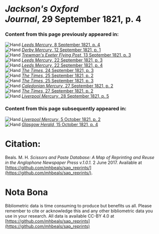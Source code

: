 # *Jackson's Oxford Journal*, 29 September 1821, p. 4  
  
### Content from this page previously appeared in:  
![Hand](http://scissorsandpaste.net/wp-content/uploads/2017/06/smallhandpointer.png) [*Leeds Mercury*, 8 September 1821, p. 4](https://mhbeals.github.io/sap_html/Leeds-Mercury/Leeds-Mercury-8-September-1821-p-4)  
![Hand](http://scissorsandpaste.net/wp-content/uploads/2017/06/smallhandpointer.png) [*Derby Mercury*, 12 September 1821, p. 1](https://mhbeals.github.io/sap_html/Derby-Mercury/Derby-Mercury-12-September-1821-p-1)  
![Hand](http://scissorsandpaste.net/wp-content/uploads/2017/06/smallhandpointer.png) [*Trewman's Exeter Flying Post*, 13 September 1821, p. 3](https://mhbeals.github.io/sap_html/Trewman's-Exeter-Flying-Post/Trewman's-Exeter-Flying-Post-13-September-1821-p-3)  
![Hand](http://scissorsandpaste.net/wp-content/uploads/2017/06/smallhandpointer.png) [*Leeds Mercury*, 22 September 1821, p. 3](https://mhbeals.github.io/sap_html/Leeds-Mercury/Leeds-Mercury-22-September-1821-p-3)  
![Hand](http://scissorsandpaste.net/wp-content/uploads/2017/06/smallhandpointer.png) [*Leeds Mercury*, 22 September 1821, p. 4](https://mhbeals.github.io/sap_html/Leeds-Mercury/Leeds-Mercury-22-September-1821-p-4)  
![Hand](http://scissorsandpaste.net/wp-content/uploads/2017/06/smallhandpointer.png) [*The Times*, 24 September 1821, p. 3](https://mhbeals.github.io/sap_html/The-Times/The-Times-24-September-1821-p-3)  
![Hand](http://scissorsandpaste.net/wp-content/uploads/2017/06/smallhandpointer.png) [*The Times*, 25 September 1821, p. 2](https://mhbeals.github.io/sap_html/The-Times/The-Times-25-September-1821-p-2)  
![Hand](http://scissorsandpaste.net/wp-content/uploads/2017/06/smallhandpointer.png) [*The Times*, 25 September 1821, p. 3](https://mhbeals.github.io/sap_html/The-Times/The-Times-25-September-1821-p-3)  
![Hand](http://scissorsandpaste.net/wp-content/uploads/2017/06/smallhandpointer.png) [*Caledonian Mercury*, 27 September 1821, p. 2](https://mhbeals.github.io/sap_html/Caledonian-Mercury/Caledonian-Mercury-27-September-1821-p-2)  
![Hand](http://scissorsandpaste.net/wp-content/uploads/2017/06/smallhandpointer.png) [*The Times*, 27 September 1821, p. 2](https://mhbeals.github.io/sap_html/The-Times/The-Times-27-September-1821-p-2)  
![Hand](http://scissorsandpaste.net/wp-content/uploads/2017/06/smallhandpointer.png) [*Liverpool Mercury*, 28 September 1821, p. 5](https://mhbeals.github.io/sap_html/Liverpool-Mercury/Liverpool-Mercury-28-September-1821-p-5)  
  
### Content from this page subsequently appeared in:  
![Hand](http://scissorsandpaste.net/wp-content/uploads/2017/06/smallhandpointer.png) [*Liverpool Mercury*, 5 October 1821, p. 2](https://mhbeals.github.io/sap_html/Liverpool-Mercury/Liverpool-Mercury-5-October-1821-p-2)  
![Hand](http://scissorsandpaste.net/wp-content/uploads/2017/06/smallhandpointer.png) [*Glasgow Herald*, 15 October 1821, p. 4](https://mhbeals.github.io/sap_html/Glasgow-Herald/Glasgow-Herald-15-October-1821-p-4)  


# Citation: 

Beals. M. H. *Scissors and Paste Database: A Map of Reprinting and Reuse in the Anglophone Newspaper Press v.1.0.1.* 2 June 2017. Available at [https://github.com/mhbeals/sap_reprints/](https://github.com/mhbeals/sap_reprints/). 

# Nota Bona

Bibliometric data is time consuming to produce but benefits us all. Please remember to cite or acknowledge this and any other bibliometric data you use in your research. All data is available CC-BY 4.0 at [https://github.com/mhbeals/sap_reprints](https://github.com/mhbeals/sap_reprints)